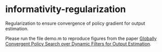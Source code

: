 # informativity-regularization
Regularization to ensure convergence of policy gradient for output estimation. 

Please run the file demo.m to reproduce figures from the paper [Globally Convergent Policy Search over Dynamic Filters for Output Estimation](https://arxiv.org/abs/2202.11659).
